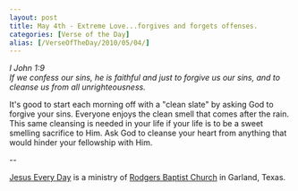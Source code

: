 ```yaml
---
layout: post
title: May 4th - Extreme Love...forgives and forgets offenses.
categories: [Verse of the Day]
alias: [/VerseOfTheDay/2010/05/04/]
---
```


_I John 1:9  
If we confess our sins, he is faithful and just to forgive us our
sins, and to cleanse us from all unrighteousness._

It's good to start each morning off with a "clean slate" by asking
God to forgive your sins. Everyone enjoys the clean smell that comes
after the rain. This same cleansing is needed in your life if your
life is to be a sweet smelling sacrifice to Him. Ask God to cleanse
your heart from anything that would hinder your fellowship with
Him.

 --

<a href=http://jesuseveryday.net>Jesus Every Day</a> is a ministry of <a href=http://rodgersbaptist.net>Rodgers Baptist Church</a> in Garland, Texas.
